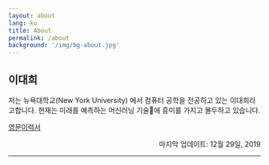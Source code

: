 ```yaml
---
layout: about
lang: ko
title: About
permalink: /about
background: '/img/bg-about.jpg'
---
```

<div>
  <h2>이대희</h2>
  <p>저는 뉴욕대학교(New York University) 에서 컴퓨터 공학을 전공하고 있는 이대희라고합니다.
  현재는 미래를 예측하는 머신러닝 기술에 흥미를 가지고 몰두하고 있습니다.</p>
</div>

<a href="https://drive.google.com/file/d/1EkFH9sSTRSjitkpWr8pl9crnUEIsC_Cq/view?usp=sharing">영문이력서</a>
<p style="text-align:right;"> 마지막 업데이트: 12월 29일, 2019 </p>
<hr>
 
